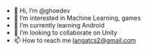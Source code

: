 - 👋 Hi, I’m @ghoedev
- 👀 I’m interested in Machine Learning, games
- 🌱 I’m currently learning Android
- 💞️ I’m looking to collaborate on Unity
- 📫 How to reach me langatcs2@gmail.com

<!---
ghoedev/ghoedev is a ✨ special ✨ repository because its `README.md` (this file) appears on your GitHub profile.
You can click the Preview link to take a look at your changes.
--->
